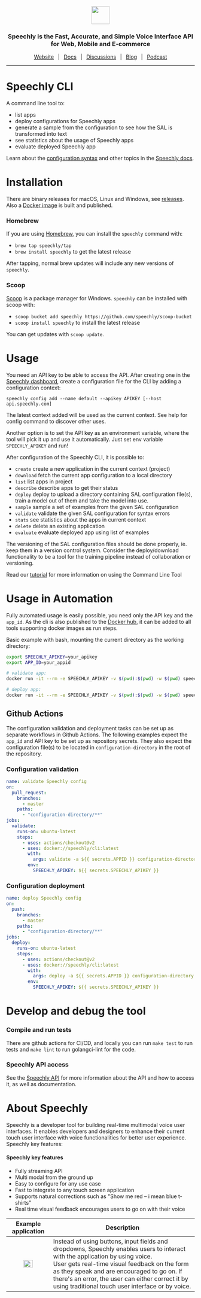 <div align="center" markdown="1">
<a href="https://www.speechly.com/?utm_source=github&utm_medium=browser-client&utm_campaign=header">
   <img src="https://d33wubrfki0l68.cloudfront.net/1e70457a60b0627de6ab966f1e0a40cf56f465f5/b4144/img/logo-speechly-colors.svg" height="48">
</a>

### Speechly is the Fast, Accurate, and Simple Voice Interface API for Web, Mobile and E‑commerce

[Website](https://www.speechly.com/?utm_source=github&utm_medium=browser-client&utm_campaign=header)
&ensp;|&ensp;
[Docs](https://docs.speechly.com/)
&ensp;|&ensp;
[Discussions](https://github.com/speechly/speechly/discussions)
&ensp;|&ensp;
[Blog](https://www.speechly.com/blog/?utm_source=github&utm_medium=browser-client&utm_campaign=header)
&ensp;|&ensp;
[Podcast](https://anchor.fm/collin-borns/episodes/The-Speechly-Podcast---Introduction-e15htlq)

---
</div>

# Speechly CLI

A command line tool to:

- list apps
- deploy configurations for Speechly apps
- generate a sample from the configuration to see how the SAL is transformed into text
- see statistics about the usage of Speechly apps
- evaluate deployed Speechly app

Learn about the [configuration syntax](https://docs.speechly.com/slu-examples/) and other topics in the [Speechly docs](https://docs.speechly.com).

# Installation

There are binary releases for macOS, Linux and Windows, see [releases](https://github.com/speechly/cli/releases). Also a [Docker image](https://hub.docker.com/repository/docker/speechly/cli) is built and published.

### Homebrew

If you are using [Homebrew](https://brew.sh), you can install the `speechly` command with:

- `brew tap speechly/tap`
- `brew install speechly` to get the latest release

After tapping, normal brew updates will include any new versions of `speechly`.

### Scoop

[Scoop](https://github.com/lukesampson/scoop) is a package manager for Windows. `speechly` can be installed with scoop with:

- `scoop bucket add speechly https://github.com/speechly/scoop-bucket`
- `scoop install speechly` to install the latest release

You can get updates with `scoop update`.

# Usage

You need an API key to be able to access the API. After creating one in the
[Speechly dashboard](https://www.speechly.com/dashboard/?utm_source=github&utm_medium=cli&utm_campaign=text), create a
configuration file for the CLI by adding a configuration context:

    speechly config add --name default --apikey APIKEY [--host api.speechly.com]

The latest context added will be used as the current context. See help for config
command to discover other uses.

Another option is to set the API key as an environment variable, where the tool will pick it up and use it automatically. Just set env variable `SPEECHLY_APIKEY` and run!

After configuration of the Speechly CLI, it is possible to:

- `create` create a new application in the current context (project)
- `download` fetch the current app configuration to a local directory
- `list` list apps in project
- `describe` describe apps to get their status
- `deploy` deploy to upload a directory containing SAL configuration file(s), train a model out of them and take the model into use.
- `sample` sample a set of examples from the given SAL configuration
- `validate` validate the given SAL configuration for syntax errors
- `stats` see statistics about the apps in current context
- `delete` delete an existing application
- `evaluate` evaluate deployed app using list of examples

The versioning of the SAL configuration files should be done properly, ie. keep them in a version control system. Consider the deploy/download functionality to be a tool for the training pipeline instead of collaboration or versioning.

Read our [tutorial](https://www.speechly.com/blog/configure-voice-ui-command-line/) for more information on using the Command Line Tool

# Usage in Automation

Fully automated usage is easily possible, you need only the API key and the `app_id`. As the cli is also published to the [Docker hub](https://hub.docker.com/r/speechly/cli), it can be added to all tools supporting docker images as run steps.

Basic example with bash, mounting the current directory as the working directory:

```bash
export SPEECHLY_APIKEY=your_apikey
export APP_ID=your_appid

# validate app:
docker run -it --rm -e SPEECHLY_APIKEY -v $(pwd):$(pwd) -w $(pwd) speechly/cli validate -a ${APP_ID} config-dir

# deploy app:
docker run -it --rm -e SPEECHLY_APIKEY -v $(pwd):$(pwd) -w $(pwd) speechly/cli deploy -a ${APP_ID} config-dir -w
```

## Github Actions

The configuration validation and deployment tasks can be set up as separate workflows in Github Actions. The following examples expect the `app_id` and API key to be set up as repository secrets. They also expect the configuration file(s) to be located in `configuration-directory` in the root of the repository.

### Configuration validation

```yaml
name: validate Speechly config
on:
  pull_request:
    branches:
      - master
    paths:
      - "configuration-directory/**"
jobs:
  validate:
    runs-on: ubuntu-latest
    steps:
      - uses: actions/checkout@v2
      - uses: docker://speechly/cli:latest
        with:
          args: validate -a ${{ secrets.APPID }} configuration-directory
        env:
          SPEECHLY_APIKEY: ${{ secrets.SPEECHLY_APIKEY }}
```

### Configuration deployment

```yaml
name: deploy Speechly config
on:
  push:
    branches:
      - master
    paths:
      - "configuration-directory/**"
jobs:
  deploy:
    runs-on: ubuntu-latest
    steps:
      - uses: actions/checkout@v2
      - uses: docker://speechly/cli:latest
        with:
          args: deploy -a ${{ secrets.APPID }} configuration-directory -w
        env:
          SPEECHLY_APIKEY: ${{ secrets.SPEECHLY_APIKEY }}
```

# Develop and debug the tool

### Compile and run tests

There are github actions for CI/CD, and locally you can run `make test` to run tests and `make lint` to run golangci-lint for the code.

### Speechly API access

See the [Speechly API](https://github.com/speechly/api) for more information about the API and how to access it, as well as documentation.

# About Speechly

Speechly is a developer tool for building real-time multimodal voice user interfaces. It enables developers and designers to enhance their current touch user interface with voice functionalities for better user experience. Speechly key features:

#### Speechly key features

- Fully streaming API
- Multi modal from the ground up
- Easy to configure for any use case
- Fast to integrate to any touch screen application
- Supports natural corrections such as "Show me red – i mean blue t-shirts"
- Real time visual feedback encourages users to go on with their voice

|                  Example application                  | Description                                                                                                                                                                                                                                                                                                                               |
| :---------------------------------------------------: | ----------------------------------------------------------------------------------------------------------------------------------------------------------------------------------------------------------------------------------------------------------------------------------------------------------------------------------------- |
| <img src="https://i.imgur.com/v9o1JHf.gif" width=50%> | Instead of using buttons, input fields and dropdowns, Speechly enables users to interact with the application by using voice. <br />User gets real-time visual feedback on the form as they speak and are encouraged to go on. If there's an error, the user can either correct it by using traditional touch user interface or by voice. |
